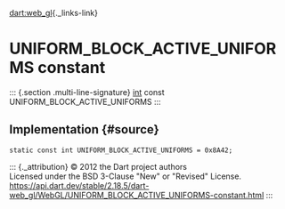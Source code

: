 [dart:web\_gl](../../dart-web_gl/dart-web_gl-library){._links-link}

UNIFORM\_BLOCK\_ACTIVE\_UNIFORMS constant
=========================================

::: {.section .multi-line-signature}
[int](../../dart-core/int-class) const UNIFORM\_BLOCK\_ACTIVE\_UNIFORMS
:::

Implementation {#source}
--------------

``` {.language-dart data-language="dart"}
static const int UNIFORM_BLOCK_ACTIVE_UNIFORMS = 0x8A42;
```

::: {._attribution}
© 2012 the Dart project authors\
Licensed under the BSD 3-Clause \"New\" or \"Revised\" License.\
<https://api.dart.dev/stable/2.18.5/dart-web_gl/WebGL/UNIFORM_BLOCK_ACTIVE_UNIFORMS-constant.html>
:::
